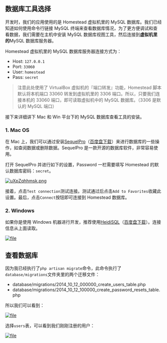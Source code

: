 ## 数据库工具选择

开发时，我们的应用使用的是 Homestead 虚拟机里的 MySQL 数据库。我们已经知道如何使用命令行链接 MySQL 终端来查看数据库情况，为了更方便调试和查看数据，我们需要在主机中安装 MySQL 数据库视图工具，然后连接到**虚拟机里的**MySQL 数据库服务器。

Homestead 虚拟机里的 MySQL 数据库服务器连接方式为：

* Host:
  `127.0.0.1`
* Port:
  `33060`
* User:
  `homestead`
* Pass:
  `secret`

> 注意此处使用了 VirtualBox 虚拟机的『端口转发』功能，Homestead 脚本默认将本机端口 33060 转发到虚拟机里的 3306 端口。所以，只要我们连接本机的 33060 端口，即可读取虚拟机中的 MySQL 数据库。（3306 是默认的 MySQL 端口）

接下来详细讲下 Mac 和 Win 平台下的 MySQL 数据库查看工具的安装。

### 1. Mac OS

在 Mac 上，我们可以通过安装[SequelPro](http://www.sequelpro.com/)（[百度盘下载](https://pan.baidu.com/s/1slWENqH)）来进行数据库的一些操作，如查阅数据或删除数据。SequelPro 是一款开源的数据库软件，非常容易使用。

打开 SequelPro 并进行如下的设置，Password 一栏需要填写 Homestead 的默认数据库密码：`secret`。

[![](https://iocaffcdn.phphub.org/uploads/images/201705/16/1/uXpZqhhmsk.png "uXpZqhhmsk.png")](https://iocaffcdn.phphub.org/uploads/images/201705/16/1/uXpZqhhmsk.png)

接着，点击`Test connection`测试连接。测试通过后点击`Add to Favorites`收藏此设置。最后，点击`Connect`按钮即可连接到 Homestead 数据库。

### 2. Windows

如果你是使用 Windows 机器进行开发，推荐使用[HeidiSQL](http://www.heidisql.com/)（[百度盘下载](https://pan.baidu.com/s/1jH6o5sa#list/path=%2F)）。连接信息从上面读取。

[![](https://iocaffcdn.phphub.org/uploads/images/201810/26/1/7Upwbtue3g.png!large "file")](https://iocaffcdn.phphub.org/uploads/images/201810/26/1/7Upwbtue3g.png!large)

## 查看数据库

因为我已经执行了`php artisan migrate`命令，此命令执行了`database/migrations`文件夹里的两个迁移文件：

* database/migrations/2014\_10\_12\_000000\_create\_users\_table.php
* database/migrations/2014\_10\_12\_100000\_create\_password\_resets\_table.php

所以我们可以看到：

[![](https://iocaffcdn.phphub.org/uploads/images/201709/19/1/ooRDlZgmp2.png "file")](https://iocaffcdn.phphub.org/uploads/images/201709/19/1/ooRDlZgmp2.png)

选择`users`表，可以看到我们刚刚注册的用户：

[![](https://iocaffcdn.phphub.org/uploads/images/201810/26/1/gwL7iswq59.png!large "file")](https://iocaffcdn.phphub.org/uploads/images/201810/26/1/gwL7iswq59.png!large)

